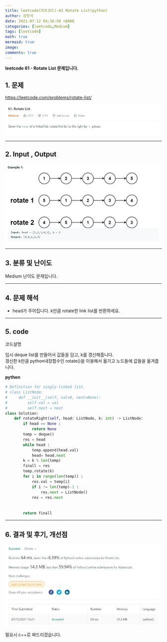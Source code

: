 ```yaml
---
title: leetcode(리트코드)-61 Rotate List(python)
author: 강민석
date: 2021-07-12 04:34:50 +0800
categories: [leetcode,Medium]
tags: [leetcode]
math: true
mermaid: true
image: 
comments: true
---
```


**leetcode 61 - Rotate List  문제입니다.**

## 1. 문제
<https://leetcode.com/problems/rotate-list/> 

![](/assets/img/sample/leetcode/61/Problem.JPG)

-----  

## 2. Input , Output

![](/assets/img/sample/leetcode/61/input.JPG)  


-----  

## 3. 분류 및 난이도

Medium 난이도 문제입니다.  


-----  

## 4. 문제 해석

- head가 주어집니다. k만큼 rotate한 link list를 반환하세요.

-----  

## 5. code  

코드설명

임시 deque list를 만들어서 값들을 담고, k를 갱신해줍니다.  
갱신한 k만큼 python내장함수인 rotate()을 이용해서 옮기고 노드들에 값들을 옮겨줍니다.

**python**

```python
# Definition for singly-linked list.
# class ListNode:
#     def __init__(self, val=0, next=None):
#         self.val = val
#         self.next = next
class Solution:
    def rotateRight(self, head: ListNode, k: int) -> ListNode:
        if head == None : 
            return None
        temp = deque()
        res = head
        while head : 
            temp.append(head.val)
            head= head.next
        k = k % len(temp)
        finall = res
        temp.rotate(k)
        for i in range(len(temp)) : 
            res.val = temp[i]
            if i != len(temp)-1 : 
                res.next = ListNode()   
            res = res.next
            
        
        return finall
```

-----

## 6. 결과 및 후기, 개선점



![](/assets/img/sample/leetcode/61/result.JPG)  

필요시 c++로 짜드리겠습니다.



